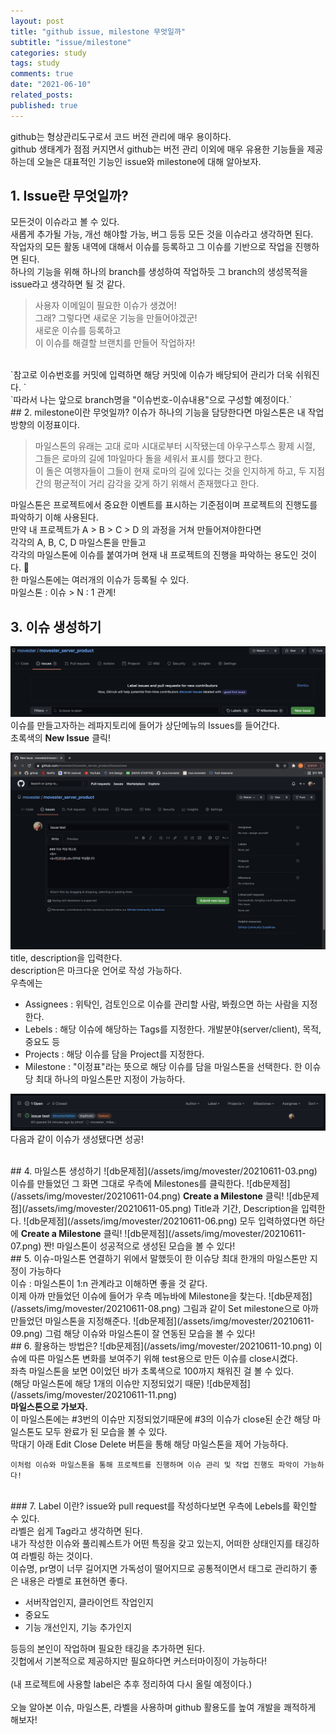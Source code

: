 ```yaml
---
layout: post
title: "github issue, milestone 무엇일까"
subtitle: "issue/milestone"
categories: study
tags: study
comments: true
date: "2021-06-10"
related_posts:
published: true
---
```


github는 형상관리도구로서 코드 버전 관리에 매우 용이하다.<br>
github 생태계가 점점 커지면서 github는 버전 관리 이외에 매우 유용한 기능들을 제공하는데 오늘은 대표적인 기능인 issue와 milestone에 대해 알아보자.
<br>


## 1. Issue란 무엇일까?
모든것이 이슈라고 볼 수 있다.<br>
새롭게 추가될 가능, 개선 해야할 가능, 버그 등등 모든 것을 이슈라고 생각하면 된다.<br>
작업자의 모든 활동 내역에 대해서 이슈를 등록하고 그 이슈를 기반으로 작업을 진행하면 된다.<br>
하나의 기능을 위해 하나의 branch를 생성하여 작업하듯 그 branch의 생성목적을 issue라고 생각하면 될 것 같다.
 > 사용자 이메일이 필요한 이슈가 생겼어!<br>
 그래? 그렇다면 새로운 기능을 만들어야겠군!<br>
 새로운 이슈를 등록하고<br>
 이 이슈를 해결할 브랜치를 만들어 작업하자!

<br>
 `참고로 이슈번호를 커밋에 입력하면 해당 커밋에 이슈가 배당되어 관리가 더욱 쉬워진다. `
 <br>
 `따라서 나는 앞으로 branch명을 "이슈번호-이슈내용"으로 구성할 예정이다.`

<br>
## 2. milestone이란 무엇일까?
이슈가 하나의 기능을 담당한다면 마일스톤은 내 작업 방향의 이정표이다.<br>

> 마일스톤의 유래는 고대 로마 시대로부터 시작됐는데 아우구스투스 황제 시절, 그들은 로마의 길에 1마일마다 돌을 세워서 표시를 했다고 한다.<br> 이 돌은 여행자들이 그들이 현재 로마의 길에 있다는 것을 인지하게 하고, 두 지점간의 평균적이 거리 감각을 갖게 하기 위해서 존재했다고 한다.

마일스톤은 프로젝트에서 중요한 이벤트를 표시하는 기준점이며 프로젝트의 진행도를 파악하기 이해 사용된다.<br>
만약 내 프로젝트가 A > B > C > D 의 과정을 거쳐 만들어져야한다면<br>
각각의 A, B, C, D 마일스톤을 만들고<br>
각각의 마일스톤에 이슈를 붙여가며 현재 내 프로젝트의 진행을 파악하는 용도인 것이다. <br>
한 마일스톤에는 여러개의 이슈가 등록될 수 있다.<br>
마일스톤 : 이슈 > N : 1 관계!<br>

## 3. 이슈 생성하기
![db문제점](/assets/img/movester/20210611-01.png)
이슈를 만들고자하는 레파지토리에 들어가 상단메뉴의 Issues를 들어간다.<br>
초록색의 <b>New Issue</b> 클릭!<br>

![db문제점](/assets/img/movester/20210611-02.png)
title, description을 입력한다.<br>
description은 마크다운 언어로 작성 가능하다.<br>
우측에는<br>
- Assignees : 위탁인, 검토인으로 이슈를 관리할 사람, 봐줬으면 하는 사람을 지정한다.
- Lebels : 해당 이슈에 해당하는 Tags를 지정한다.
개발분야(server/client), 목적, 중요도 등
- Projects : 해당 이슈를 담을 Project를 지정한다.
- Milestone : "이정표"라는 뜻으로 해당 이슈를 담을 마일스톤을 선택한다.
한 이슈당 최대 하나의 마일스톤만 지정이 가능하다.

![db문제점](/assets/img/movester/20210611-09.png)
다음과 같이 이슈가 생성됐다면 성공!

<br>
## 4. 마일스톤 생성하기
![db문제점](/assets/img/movester/20210611-03.png)
이슈를 만들었던 그 화면 그대로 우측에 Milestones를 클릭한다.
![db문제점](/assets/img/movester/20210611-04.png)
<b>Create a Milestone</b> 클릭!
![db문제점](/assets/img/movester/20210611-05.png)
Title과 기간, Description을 입력한다.
![db문제점](/assets/img/movester/20210611-06.png)
모두 입력하였다면 하단에 <b>Create a Milestone</b> 클릭!
![db문제점](/assets/img/movester/20210611-07.png)
짠! 마일스톤이 성공적으로 생성된 모습을 볼 수 있다!
<br>
## 5. 이슈-마일스톤 연결하기
위에서 말했듯이 한 이슈당 최대 한개의 마일스톤만 지정이 가능하다<br>
이슈 : 마일스톤이 1:n 관계라고 이해하면 좋을 것 같다.<br>
이제 아까 만들었던 이슈에 들어가 우측 메뉴바에 Milestone을 찾는다.
![db문제점](/assets/img/movester/20210611-08.png)
그림과 같이 Set milestone으로 아까 만들었던 마일스톤을 지정해준다.
![db문제점](/assets/img/movester/20210611-09.png)
그럼 해당 이슈와 마일스톤이 잘 연동된 모습을 볼 수 있다!
<br>
## 6. 활용하는 방법은?
![db문제점](/assets/img/movester/20210611-10.png)
이슈에 따른 마일스톤 변화를 보여주기 위해 test용으로 만든 이슈를 close시켰다.<br>
좌측 마일스톤을 보면 0이었던 바가 초록색으로 100까지 채워진 걸 볼 수 있다.<br>
(해당 마일스톤에 해당 1개의 이슈만 지정되었기 때문)
![db문제점](/assets/img/movester/20210611-11.png)
<br><b>마일스톤으로 가보자.</b><br>
이 마일스톤에는 #3번의 이슈만 지정되었기때문에 #3의 이슈가 close된 순간 해당 마일스톤도 모두 완료가 된 모습을 볼 수 있다.<br>
막대기 아래 Edit Close Delete 버튼을 통해 해당 마일스톤을 제어 가능하다.

`이처럼 이슈와 마일스톤을 통해 프로젝트를 진행하며 이슈 관리 및 작업 진행도 파악이 가능하다!`

<br>
### 7. Label 이란?
issue와 pull request를 작성하다보면 우측에 Lebels를 확인할 수 있다.<br>
라벨은 쉽게 Tag라고 생각하면 된다.<br>
내가 작성한 이슈와 풀리퀘스트가 어떤 특징을 갖고 있는지, 어떠한 상태인지를 태깅하여 라벨링 하는 것이다.<br>
이슈명, pr명이 너무 길어지면 가독성이 떨어지므로 공통적이면서 태그로 관리하기 좋은 내용은 라벨로 표현하면 좋다.<br>

- 서버작업인지, 클라이언트 작업인지
- 중요도
- 기능 개선인지, 기능 추가인지

등등의 본인이 작업하며 필요한 태깅을 추가하면 된다.<br>
깃헙에서 기본적으로 제공하지만 필요하다면 커스터마이징이 가능하다!<br>
<br>
(내 프로젝트에 사용할 label은 추후 정리하여 다시 올릴 예정이다.)
<br><br>
오늘 알아본 이슈, 마일스톤, 라벨을 사용하며 github 활용도를 높여 개발을 쾌적하게 해보자!
